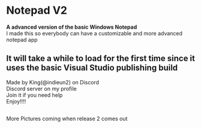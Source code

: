 # Notepad V2
**A advanced version of the basic Windows Notepad**  
I made this so everybody can have a customizable and more advanced notepad app  
##
## It will take a while to load for the first time since it uses the basic Visual Studio publishing build  
Made by King(@indieun2) on Discord  
Discord server on my profile  
Join it if you need help  
Enjoy!!!!
##

More Pictures coming when release 2 comes out
